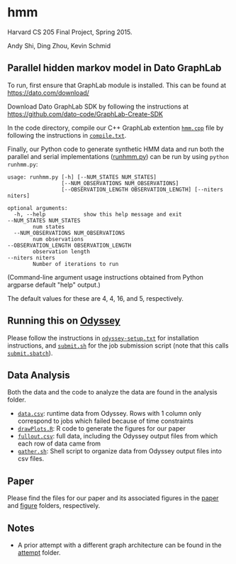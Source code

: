 # hmm
Harvard CS 205 Final Project, Spring 2015. 

Andy Shi, Ding Zhou, Kevin Schmid

## Parallel hidden markov model in Dato GraphLab

To run, first ensure that GraphLab module is installed. This can be found at https://dato.com/download/

Download Dato GraphLab SDK by following the instructions at https://github.com/dato-code/GraphLab-Create-SDK

In the code directory, compile our C++ GraphLab extention [`hmm.cpp`](hmm.cpp) file by following the instructions in [`compile.txt`](compile.txt).

Finally, our Python code to generate synthetic HMM data and run both the parallel and serial implementations  ([runhmm.py](runhmm.py)) can be run by using `python runhmm.py`:
```
usage: runhmm.py [-h] [--NUM_STATES NUM_STATES]
                 [--NUM_OBSERVATIONS NUM_OBSERVATIONS]
                 [--OBSERVATION_LENGTH OBSERVATION_LENGTH] [--niters niters]

optional arguments:
  -h, --help            show this help message and exit
--NUM_STATES NUM_STATES
		num states
  --NUM_OBSERVATIONS NUM_OBSERVATIONS
		num observations
--OBSERVATION_LENGTH OBSERVATION_LENGTH
		observation length
--niters niters
		Number of iterations to run
```
(Command-line argument usage instructions obtained from Python argparse default "help" output.)
  
The default values for these are 4, 4, 16, and 5, respectively. 

## Running this on [Odyssey](https://rc.fas.harvard.edu/)
Please follow the instructions in [`odyssey-setup.txt`](odyssey-setup.txt) for installation instructions, and [`submit.sh`](submit.sh) for the job submission script (note that this calls [`submit.sbatch`](submit.sbatch)). 

## Data Analysis
Both the data and the code to analyze the data are found in the analysis folder. 
* [`data.csv`](analysis/data.csv): runtime data from Odyssey. Rows with 1 column only correspond to jobs which failed because of time constraints
* [`drawPlots.R`](analysis/drawPlots.R): R code to generate the figures for our paper
* [`fullout.csv`](analysis/fullout.csv): full data, including the Odyssey output files from which each row of data came from
* [`gather.sh`](analysis/gather.sh): Shell script to organize data from Odyssey output files into csv files. 

## Paper
Please find the files for our paper and its associated figures in the [paper](paper) and [figure](figure) folders, respectively. 

## Notes
* A prior attempt with a different graph architecture can be found in the [attempt](attempt) folder. 
